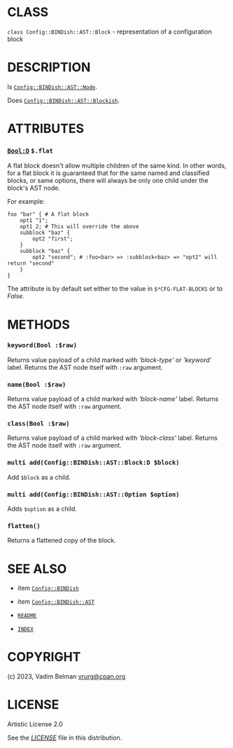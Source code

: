 # CLASS

`class Config::BINDish::AST::Block` - representation of a configuration block

# DESCRIPTION

Is [`Config::BINDish::AST::Node`](Node.md).

Does [`Config::BINDish::AST::Blockish`](Blockish.md).

# ATTRIBUTES

### [`Bool:D`](https://docs.raku.org/type/Bool) `$.flat`

A flat block doesn't allow multiple children of the same kind. In other words, for a flat block it is guaranteed that for the same named and classified blocks, or same options, there will always be only one child under the block's AST node.

For example:

``` 
foo "bar" { # A flat block
    opt1 "1";
    opt1 2; # This will override the above
    subblock "baz" {
        opt2 "first";
    }
    subblock "baz" {
        opt2 "second"; # :foo<bar> => :subblock<baz> => "opt2" will return "second"
    }
}
```

The attribute is by default set either to the value in `$*CFG-FLAT-BLOCKS` or to *False*.

# METHODS

### `keyword(Bool :$raw)`

Returns value payload of a child marked with *'block-type'* or *'keyword'* label. Returns the AST node itself with `:raw` argument.

### `name(Bool :$raw)`

Returns value payload of a child marked with *'block-name'* label. Returns the AST node itself with `:raw` argument.

### `class(Bool :$raw)`

Returns value payload of a child marked with *'block-class'* label. Returns the AST node itself with `:raw` argument.

### `multi add(Config::BINDish::AST::Block:D $block)`

Add `$block` as a child.

### `multi add(Config::BINDish::AST::Option $option)`

Adds `$option` as a child.

### `flatten()`

Returns a flattened copy of the block.

# SEE ALSO

  - item [`Config::BINDish`](../../BINDish.md)

  - item [`Config::BINDish::AST`](../AST.md)

  - [`README`](../../../../../README.md)

  - [`INDEX`](../../../../../INDEX.md)

# COPYRIGHT

(c) 2023, Vadim Belman <vrurg@cpan.org>

# LICENSE

Artistic License 2.0

See the [*LICENSE*](../../../../../LICENSE) file in this distribution.
